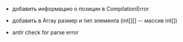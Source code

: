 + добавить информацию о позиции в CompilationError
+ добавить в Array размер и тип элемента (int[][] -- массив int[])

+ antlr check for parse error
